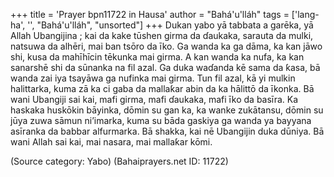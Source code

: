+++
title = 'Prayer bpn11722 in Hausa'
author = "Bahá'u'lláh"
tags = ['lang-ha', '', "Bahá'u'lláh", "unsorted"]
+++
Dukan yabo yā tabbata a garēka, yā Allah Ubangijina ; kai da kake tūshen girma da ɗaukaka, sarauta da mulki, natsuwa da alhēri, mai ban tsōro da īko. Ga wanda ka ga dāma, ka kan jāwo shi, kusa da mahīhīcin tēkunka mai girma. A kan wanda ka nufa, ka kan sanarshē shi da sūnanka na fil azal. Ga duka waɗanda kē sama da ƙasa, bā wanda zai iya tsayāwa ga nufinka mai girma. Tun fil azal, kā yi mulkin halittarka, kuma zā ka ci gaba da mallaƙar abin da ka hālittō da īkonka. Bā wani Ubangiji sai kai, mafi girma, mafi ɗaukaka, mafi īko da basīra.
Ka haskaka huskōkin bāyinka, dōmin su gan ka, ka wanke zukātansu, dōmin su jūya zuwa sāmun ni’imarka, kuma su bāda gaskiya ga wanda ya bayyana asīranka da babbar alfurmarka.
Bā shakka, kai nē Ubangijin duka dūniya. Bā wani Allah sai kai, mai nasara, mai mallaƙar kōmi.

(Source category: Yabo)
(Bahaiprayers.net ID: 11722)
